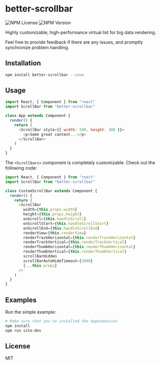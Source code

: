 # better-scrollbar

![NPM License](https://img.shields.io/npm/l/better-scrollbar)
![NPM Version](https://img.shields.io/npm/v/better-scrollbar)




Highly customizable, high-performance virtual list for big data rendering.

Feel free to provide feedback if there are any issues, and promptly synchronize problem handling.

## Installation
```bash
npm install better-scrollbar --save
```

## Usage

```javascript
import React, { Component } from "react"
import ScrollBar from "better-scrollbar"

class App extends Component {
  render() {
    return (
      <ScrollBar style={{ width: 500, height: 300 }}>
        <p>Some great content...</p>
      </ScrollBar>
    )
  }
}
```

The `<Scrollbars>` component is completely customizable. Check out the following code:

```javascript
import React, { Component } from "react"
import ScrollBar from "better-scrollbar"

class CustomScrollBar extends Component {
  render() {
    return (
      <ScrollBar
        width={this.props.width}
        height={this.props.height}
        onScroll={this.handleScroll}
        onScrollStart={this.handleScrollStart}
        onScrollEnd={this.handleScrollEnd}
        renderView={this.renderView}
        renderTrackHorizontal={this.renderTrackHorizontal}
        renderTrackVertical={this.renderTrackVertical}
        renderThumbHorizontal={this.renderThumbHorizontal}
        renderThumbVertical={this.renderThumbVertical}
        scrollBarHidden
        scrollBarAutoHideTimeout={1000}
        {...this.props}
      />
    )
  }
}
```

## Examples

Run the simple example:
```bash
# Make sure that you've installed the dependencies
npm install
npm run site:dev
```


## License

MIT
